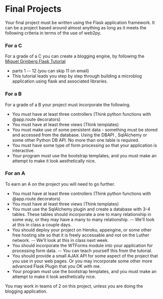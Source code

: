 # Final Projects

Your final project must be written using the Flask application framework. It can be a project based around almost anything as long as it meets the following criteria in terms of the use of web2py.

### For a C
For a grade of a C you can create a blogging engine, by following the [Miguel Grinberg Flask Tutorial](http://blog.miguelgrinberg.com/post/the-flask-mega-tutorial-part-i-hello-world)
 * parts 1 -- 12 (you can skip 11 on email)
 * This tutorial leads you step by step through building a microblog application using flask and associated libraries.



### For a B
For a grade of a B your project must incorporate the following.

* You must have at least three controllers  (Think python functions with @app.route decorators)
* You must have at least three views (Think templates)
* You must make use of some persistent data - something must be stored and accessed from the database. Using the DBAPI , SqlAlchemy or some other Python DB API.  No more than one table is required.
* You must have some type of form processing so that your application is interactive.
* Your program must use the bootstrap templates, and you must make an attempt to make it look aesthetically nice.

### For an A
To earn an A on the project you will need to go further.

* You must have at least three controllers (Think python functions with @app.route decorators)
* You must have at least three views (Think templates)
* You must use the SqlAlchemy plugin and create a database with 3-4 tables.  These tables should incorporate a one to many relationship in some way, or they may have a many to many relationship.  -- We'll look at this in class a couple days.
* You should deploy your project on Heroku, appengine, or some other free hosting site so that it is freely accessable and not on the Luther network.  -- We'll look at this in class next week.
* You should incorporate the WTForms module into your application for processing form data.  -- You can teach yourself this from the tutorial.
* You should provide a small AJAX API for some aspect of the project that you use in your web pages.  Or you may incorporate some other more advanced Flask Plugin that you OK with me.
* Your program must use the bootstrap templates, and you must make an attempt to make it look aesthetically nice.

You may work in teams of 2 on this project, unless you are doing the blogging application.

